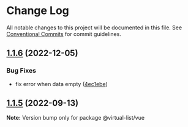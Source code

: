 # Change Log

All notable changes to this project will be documented in this file.
See [Conventional Commits](https://conventionalcommits.org) for commit guidelines.

## [1.1.6](https://github.com/phphe/virtual-list/compare/@virtual-list/vue@1.1.5...@virtual-list/vue@1.1.6) (2022-12-05)


### Bug Fixes

* fix error when data empty ([4ec1ebe](https://github.com/phphe/virtual-list/commit/4ec1ebebd5d1f8587b9aee4f12db8686529f056b))





## [1.1.5](https://github.com/phphe/virtual-list/compare/@virtual-list/vue@1.1.4...@virtual-list/vue@1.1.5) (2022-09-13)

**Note:** Version bump only for package @virtual-list/vue
